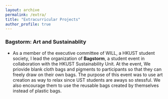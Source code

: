 ```yaml
---
layout: archive
permalink: /extra/
title: "Extracurricular Projects"
author_profile: true
---
```


### Bagstorm: Art and Sustainablity

* As a member of the executive committee of WILL, a HKUST student society, I lead the organization of **Bagstorm**, a student event in collaboration with the HKUST Sustainability Unit. At the event, We priovide blank cloth bags and pigments to participants so that they can freely draw on their own bags. The purpose of this event was to use art creation as way to relax since UST students are aways so stessful. We also encourage them to use the reusable bags created by themselves instead of plastic bags.